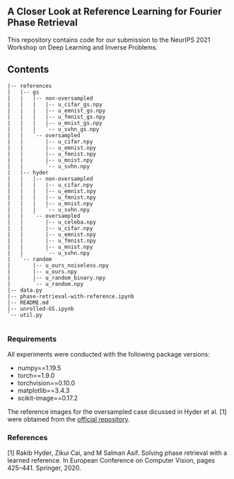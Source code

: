 ## A Closer Look at Reference Learning for Fourier Phase Retrieval
This repository contains code for our submission to the NeurIPS 2021 Workshop on Deep Learning and Inverse Problems.

## Contents
```
|-- references
|   |-- gs
|   |   |-- non-oversampled
|   |   |   |-- u_cifar_gs.npy
|   |   |   |-- u_emnist_gs.npy
|   |   |   |-- u_fmnist_gs.npy
|   |   |   |-- u_mnist_gs.npy
|   |   |   `-- u_svhn_gs.npy
|   |   `-- oversampled
|   |       |-- u_cifar.npy
|   |       |-- u_emnist.npy
|   |       |-- u_fmnist.npy
|   |       |-- u_mnist.npy
|   |       `-- u_svhn.npy
|   |-- hyder
|   |   |-- non-oversampled
|   |   |   |-- u_cifar.npy
|   |   |   |-- u_emnist.npy
|   |   |   |-- u_fmnist.npy
|   |   |   |-- u_mnist.npy
|   |   |   `-- u_svhn.npy
|   |   `-- oversampled
|   |       |-- u_celeba.npy
|   |       |-- u_cifar.npy
|   |       |-- u_emnist.npy
|   |       |-- u_fmnist.npy
|   |       |-- u_mnist.npy
|   |       `-- u_svhn.npy
|   `-- random
|       |-- u_ours_noiseless.npy
|       |-- u_ours.npy
|       |-- u_random_binary.npy
|       `-- u_random.npy
|-- data.py
|-- phase-retrieval-with-reference.ipynb
|-- README.md
|-- unrolled-GS.ipynb
`-- util.py
    
```

### Requirements
All experiments were conducted with the following package versions:
- numpy==1.19.5
- torch==1.9.0
- torchvision==0.10.0
- matplotlib==3.4.3
- scikit-image==0.17.2

The reference images for the oversampled case dicussed in Hyder et al. [1] were obtained from the [official repository](https://github.com/CSIPlab/learn-reference-pr).

### References
[1] Rakib Hyder, Zikui Cai, and M Salman Asif. Solving phase retrieval with a learned reference. In European Conference on Computer Vision, pages 425–441. Springer, 2020.
